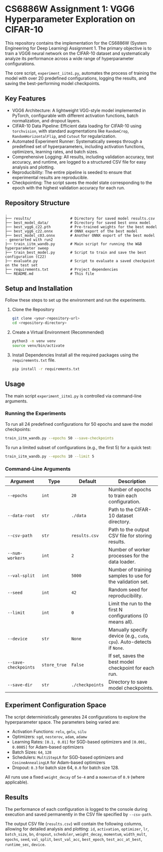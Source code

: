 # CS6886W Assignment 1: VGG6 Hyperparameter Exploration on CIFAR-10

This repository contains the implementation for the CS6886W (System Engineering for Deep Learning) Assignment 1. The primary objective is to train a VGG6 neural network on the CIFAR-10 dataset and systematically analyze its performance across a wide range of hyperparameter configurations.

The core script, `experiment_iitm1.py`, automates the process of training the model with over 20 predefined configurations, logging the results, and saving the best-performing model checkpoints.

## Key Features

- VGG6 Architecture: A lightweight VGG-style model implemented in PyTorch, configurable with different activation functions, batch normalization, and dropout layers.
- CIFAR-10 Data Pipeline: Efficient data loading for CIFAR-10 using `torchvision`, with standard augmentations like `RandomCrop`, `RandomHorizontalFlip`, and `Cutout` for regularization.
- Automated Experiment Runner: Systematically sweeps through a predefined set of hyperparameters, including activation functions, optimizers, learning rates, and batch sizes.
- Comprehensive Logging: All results, including validation accuracy, test accuracy, and runtime, are logged to a structured CSV file for easy analysis and plotting.
- Reproducibility: The entire pipeline is seeded to ensure that experimental results are reproducible.
- Checkpointing: The script saves the model state corresponding to the epoch with the highest validation accuracy for each run.

## Repository Structure

```
.
├── results/                  # Directory for saved model results.csv
├── best_model_data/          # Directory for saved best onnx model
├── best_vgg6_c22.pth         # Pre-trained weights for the best model
├── best_vgg6_c22.onnx        # ONNX export of the best model
├── best_model_c03.onnx       # Another ONNX export of the best model - generarted with run2
├── train_iitm_wandb.py       # Main script for running the W&B hyperparameter sweep
├── train_best_model.py       # Script to train and save the best configuration (C22)
├── evaluate.py               # Script to evaluate a saved checkpoint on the test set
├── requirements.txt          # Project dependencies
└── README.md                 # This file

```

## Setup and Installation

Follow these steps to set up the environment and run the experiments.

1.  Clone the Repository
    ```bash
    git clone <your-repository-url>
    cd <repository-directory>
    ```

2.  Create a Virtual Environment (Recommended)
    ```bash
    python3 -m venv venv
    source venv/bin/activate
    ```

3.  Install Dependencies
    Install all the required packages using the `requirements.txt` file.
    ```bash
    pip install -r requirements.txt
    ```

## Usage

The main script `experiment_iitm1.py` is controlled via command-line arguments.

### Running the Experiments

To run all 24 predefined configurations for 50 epochs and save the model checkpoints:
```bash
train_iitm_wandb.py --epochs 50 --save-checkpoints
```

To run a limited subset of configurations (e.g., the first 5) for a quick test:
```bash
train_iitm_wandb.py --epochs 10 --limit 5
```

### Command-Line Arguments

| Argument | Type | Default | Description |
| --- | --- | --- | --- |
| `--epochs` | `int` | `20` | Number of epochs to train each configuration. |
| `--data-root` | `str` | `./data` | Path to the CIFAR-10 dataset directory. |
| `--csv-path` | `str` | `results.csv` | Path to the output CSV file for storing results. |
| `--num-workers` | `int` | `2` | Number of worker processes for the data loader. |
| `--val-split` | `int` | `5000` | Number of training samples to use for the validation set. |
| `--seed` | `int` | `42` | Random seed for reproducibility. |
| `--limit` | `int` | `0` | Limit the run to the first N configurations (0 means all). |
| `--device` | `str` | `None` | Manually specify device (e.g., `cuda`, `cpu`). Auto-detects if `None`. |
| `--save-checkpoints` | `store_true` | `False` | If set, saves the best model checkpoint for each run. |
| `--save-dir` | `str` | `./checkpoints` | Directory to save model checkpoints. |

## Experiment Configuration Space

The script deterministically generates 24 configurations to explore the hyperparameter space. The parameters being varied are:

- Activation Functions: `relu`, `gelu`, `silu`
- Optimizers: `sgd`, `nesterov`, `adam`, `adamw`
- Learning Rates: `[0.1, 0.01]` for SGD-based optimizers and `[0.001, 0.0005]` for Adam-based optimizers
- Batch Sizes: `64`, `128`
- Schedulers: `MultiStepLR` for SGD-based optimizers and `CosineAnnealingLR` for Adam-based optimizers
- Dropout: `0.3` for batch size 64, `0.0` for batch size 128.

All runs use a fixed `weight_decay` of `5e-4` and a `momentum` of `0.9` (where applicable).

## Results

The performance of each configuration is logged to the console during execution and saved permanently in the CSV file specified by `--csv-path`.

The output CSV file (`results.csv`) will contain the following columns, allowing for detailed analysis and plotting:
`id`, `activation`, `optimizer`, `lr`, `batch_size`, `bn`, `dropout`, `scheduler`, `weight_decay`, `momentum`, `width_mult`, `epochs`, `seed`, `val_split`, `best_val_acc`, `best_epoch`, `test_acc_at_best`, `runtime_sec`, `device`.